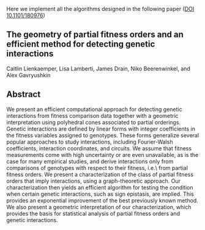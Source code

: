 Here we implement all the algorithms designed in the following paper ([DOI 10.1101/180976](https://doi.org/10.1101/180976))

## The geometry of partial fitness orders and an efficient method for detecting genetic interactions

Caitlin Lienkaemper, Lisa Lamberti, James Drain, Niko Beerenwinkel, and Alex Gavryushkin

## Abstract

We present an efficient computational approach for detecting genetic interactions from fitness comparison data together with a geometric interpretation using polyhedral cones associated to partial orderings.
Genetic interactions are defined by linear forms with integer coefficients in the fitness variables assigned to genotypes.
These forms generalize several popular approaches to study interactions, including Fourier-Walsh coefficients, interaction coordinates, and circuits.
We assume that fitness measurements come with high uncertainty or are even unavailable, as is the case for many empirical studies, and derive interactions only from comparisons of genotypes with respect to their fitness, i.e.\ from partial fitness orders.
We present a characterization of the class of partial fitness orders that imply interactions, using a graph-theoretic approach.
Our characterization then yields an efficient algorithm for testing the condition when certain genetic interactions, such as sign epistasis, are implied.
This provides an exponential improvement of the best previously known method.
We also present a geometric interpretation of our characterization, which provides the basis for statistical analysis of partial fitness orders and genetic interactions.
